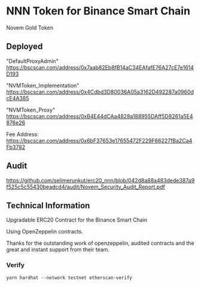 # NNN Token for Binance Smart Chain

Novem Gold Token

## Deployed

"DefaultProxyAdmin" https://bscscan.com/address/0x7aab82Eb8fB14aC34EAfafE76A27cE7e1614D193

"NVMToken_Implementation" https://bscscan.com/address/0x4Cdbd3D80036A05a3162D492287a0960dcE4A385

"NVMToken_Proxy" https://bscscan.com/address/0xB4E44dCAa4828a188955DAff5D8261a5E4876e26

Fee Address: https://bscscan.com/address/0x6bF37653e17655472F229F66227fBa2Ca4Fb3782

## Audit

https://github.com/selimerunkut/erc20_nnn/blob/042d8a88a483dede387a9f525c5c55430beadcd4/audit/Novem_Security_Audit_Report.pdf
## Technical Information

Upgradable ERC20 Contract for the Binance Smart Chain

Using OpenZeppelin contracts.

Thanks for the outstanding work of openzeppelin, audited contracts and the great and instant support from their team.

### Verify

`yarn hardhat --network testnet etherscan-verify`
